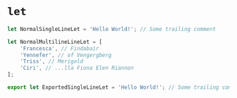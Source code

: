 # `let`

```ts { "file": "./valid.let.ts", "symbol": "NormalSingleLineLet" }
let NormalSingleLineLet = 'Hello World!'; // Some trailing comment
```

```ts { "file": "./valid.let.ts", "symbol": "NormalMultilineLineLet" }
let NormalMultilineLineLet = [
    'Francesca', // Findabair
    'Yennefer', // of Vengergberg
    'Triss', // Merigold
    'Ciri', // ...lla Fiona Elen Riannon
];
```

```ts { "file": "./valid.let.ts", "symbol": "ExportedSingleLineLet" }
export let ExportedSingleLineLet = 'Hello World!'; // Some trailing comment
```

